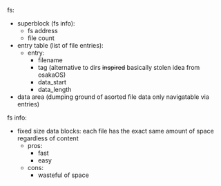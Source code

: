fs:
- superblock (fs info):
    - fs address
    - file count
- entry table (list of file entries):
    - entry:
        - filename
        - tag (alternative to dirs ~~inspired~~ basically stolen idea from osakaOS)
        - data_start
        - data_length
- data area (dumping ground of asorted file data only navigatable via entries)

fs info:
- fixed size data blocks: each file has the exact same amount of space regardless of content
    - pros:
        - fast
        - easy
    - cons:
        - wasteful of space
